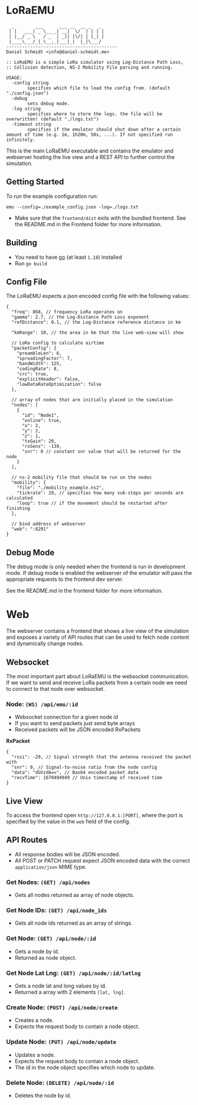 # LoRaEMU

```
  _        ___      ___ __  __ _   _ 
 | |   ___| _ \__ _| __|  \/  | | | |
 | |__/ _ \   / _` | _|| |\/| | |_| |
 |____\___/_|_\__,_|___|_|  |_|\___/
------------------------------------------
Daniel Schmidt <info@daniel-schmidt.me>

:: LoRaEMU is a simple LoRa simulator using Log-Distance Path Loss,
:: Collision detection, NS-2 Mobility File parsing and running.

USAGE:
  -config string
        specifies which file to load the config from. (default "./config.json")
  -debug
        sets debug mode.
  -log string
        specifies where to store the logs. the file will be overwritten! (default "./logs.txt")
  -timeout string
        specifies if the emulator should shut down after a certain amount of time (e.g. 1m, 1h20m, 50s, ...). If not specified run infinitely.
```

This is the main LoRaEMU executable and contains the emulator and webserver hosting the live view and a REST API to further control the simulation.

## Getting Started

To run the example configuration run:

```
emu --config=./example_config.json -log=./logs.txt
```

- Make sure that the ``frontend/dist`` exits with the bundled frontend. See the README.md in the Frontend folder for more information.

## Building

- You need to have [go](https://go.dev/) (at least ``1.18``) installed 
- Run ``go build``

## Config File

The LoRaEMU expects a json encoded config file with the following values:

```json5
{
  "freq": 868, // frequency LoRa operates on
  "gamma": 2.7, // the Log-Distance Path Loss exponent
  "refDistance": 0.1, // the Log-Distance reference distance in km
  
  "kmRange": 10, // the area in km that the live web-view will show
  
  // LoRa config to calculate airtime
  "packetConfig": {
    "preambleLen": 6,
    "spreadingFactor": 7,
    "bandWidth": 125,
    "codingRate": 8,
    "crc": true,
    "explicitHeader": false,
    "lowDataRateOptimization": false
  },
  
  // array of nodes that are initially placed in the simulation
  "nodes": [
    {
      "id": "Node1",
      "online": true,
      "x": 2,
      "y": 2,
      "z": 1,
      "txGain": 20,
      "rxSens": -139,
      "snr": 0 // constant snr value that will be returned for the node
    }
  ],
  
  // ns-2 mobility file that should be run on the nodes
  "mobility": {
    "file": "./mobility_example.ns2",
    "tickrate": 20, // specifies how many sub-steps per seconds are calculated
    "loop": true // if the movement should be restarted after finishing
  },
  
  // bind address of webserver
  "web": ":8291"
}
```

## Debug Mode

The debug mode is only needed when the frontend is run in development mode. If debug mode is enabled the webserver of the emulator will pass the appropriate requests to the frontend dev server.

See the README.md in the frontend folder for more information.

# Web

The webserver contains a frontend that shows a live view of the simulation and exposes a variety of API routes that can be used to fetch node content and dynamically change nodes.

## Websocket

The most important part about LoRaEMU is the websocket communication. If we want to send and receive LoRa packets from a certain node we need to connect to that node over websocket.


### Node: ``(WS) /api/emu/:id``

- Websocket connection for a given node id
- If you want to send packets just send byte arrays
- Received packets will be JSON encoded RxPackets

**RxPacket**
```json5
{
  "rssi": -29, // Signal strength that the antenna received the packet with
  "snr": 0, // Signal-to-noise ratio from the node config
  "data": "dGVzdA==", // Bas64 encoded packet data
  "recvTime": 1670494949 // Unix timestamp of received time
}
```

## Live View

To access the frontend open ``http://127.0.0.1:[PORT]``, where the port is specified by the value in the ``web`` field of the config.

## API Routes

- All response bodies will be JSON encoded.
- All POST or PATCH request expect JSON encoded data with the correct ``application/json`` MIME type.

### Get Nodes: ``(GET) /api/nodes``

- Gets all nodes returned as array of node objects.

### Get Node IDs: ``(GET) /api/node_ids``

- Gets all node ids returned as an array of strings.

### Get Node: ``(GET) /api/node/:id``

- Gets a node by id.
- Returned as node object.

### Get Node Lat Lng: ``(GET) /api/node/:id/latlng``

- Gets a node lat and long values by id.
- Returned a array with 2 elements ``[lat, lng]``.

### Create Node: ``(POST) /api/node/create``

- Creates a node.
- Expects the request body to contain a node object.

### Update Node: ``(PUT) /api/node/update``

- Updates a node.
- Expects the request body to contain a node object.
- The id in the node object specifies which node to update.

### Delete Node: ``(DELETE) /api/node/:id``

- Deletes the node by id.
